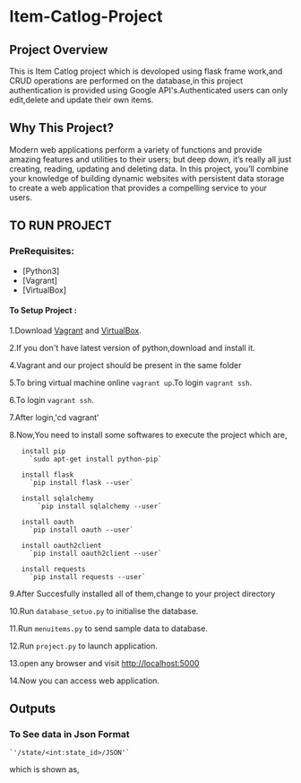 # Item-Catlog-Project #
## Project Overview ##
This is Item Catlog project which is devoloped using flask frame work,and CRUD operations are performed on the database,in this project authentication is provided using Google API's.Authenticated users can only edit,delete and update their own items.
## Why This Project? ##
Modern web applications perform a variety of functions and provide amazing features and utilities to their users; but deep down, it’s really all just creating, reading, updating and deleting data. In this project, you’ll combine your knowledge of building dynamic websites with persistent data storage to create a web application that provides a compelling service to your users.
## TO RUN PROJECT ##
### PreRequisites: ###

   * [Python3]
   * [Vagrant]
   * [VirtualBox]
#### To Setup Project : ####
 1.Download [Vagrant](https://www.vagrantup.com/) and [VirtualBox](https://www.virtualbox.org/wiki/Download_Old_Builds_5_1).

 2.If you don't have latest version of python,download and install it.

 4.Vagrant and our project should be present in the same folder

 5.To bring virtual machine online `vagrant up`.To login `vagrant ssh`.
 
 6.To login `vagrant ssh`.
 
 7.After login,'cd vagrant'
 
 8.Now,You need to install some softwares to execute the project which are,
      
       install pip
         `sudo apt-get install python-pip`
        
       install flask
         `pip install flask --user`
       
       install sqlalchemy
	       `pip install sqlalchemy --user`
  	   
       install oauth
         `pip install oauth --user`
  	   
       install oauth2client  
         `pip install oauth2client --user`
       
       install requests
  	     `pip install requests --user`
 
 9.After Succesfully installed all of them,change to your project directory
 
 10.Run `database_setuo.py` to initialise the database.
 
 11.Run `menuitems.py` to send sample data to database.
 
 12.Run `project.py` to launch application.
 
 13.open any browser and visit [http://localhost:5000](http://localhost:5000)
 
 14.Now you can access web application.
 
## Outputs ##
### To See data in Json Format ###
    
    `'/state/<int:state_id>/JSON'`
    
   which is shown as,
    
    
 
 
 
